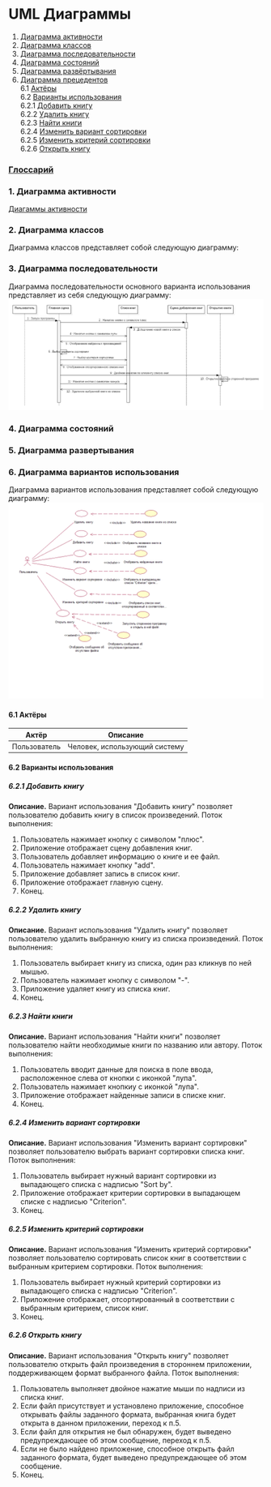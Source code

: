 # UML Диаграммы
1. [Диаграмма активности](#1)
2. [Диаграмма классов](#2)
3. [Диаграмма последовательности](#3)
4. [Диаграмма состояний](#4)
5. [Диаграмма развёртывания](#5)
6. [Диаграмма прецедентов](#6)<br>
6.1 [Актёры](#6.1)<br>
6.2 [Варианты использования](#6.2)<br>
6.2.1 [Добавить книгу](#6.2.1)<br>
6.2.2 [Удалить книгу](#6.2.2)<br>
6.2.3 [Найти книги](#6.2.3)<br>
6.2.4 [Изменить вариант сортировки](#6.2.4)<br>
6.2.5 [Изменить критерий сортировки](#6.2.5)<br>
6.2.6 [Открыть книгу](#6.2.6)<br>

### [Глоссарий](https://github.com/desmond1999d/MyLib/blob/master/Documentation/Glossary.md)

### 1. Диаграмма активности<a name="1"></a>
[Диагаммы активности](https://github.com/desmond1999d/MyLib/blob/master/Documentation/UMLDiagrams/ActivityDiagrams/README.md)

### 2. Диаграмма классов<a name="2"></a>
Диаграмма классов представляет собой следующую диаграмму: 

### 3. Диаграмма последовательности<a name="3"></a>
Диаграмма последовательности основного варианта использования представляет из себя следующую диаграмму:
![Sequence Diagram](https://github.com/desmond1999d/MyLib/blob/master/Documentation/UMLDiagrams/Sequence/SequenceDiagram.png)

### 4. Диаграмма состояний<a name="4"></a>

### 5. Диаграмма развертывания<a name="5"></a>

### 6. Диаграмма вариантов использования<a name="6"></a>
Диаграмма вариантов использования представляет собой следующую диаграмму: 
![Use Case](https://github.com/desmond1999d/MyLib/blob/master/Documentation/UMLDiagrams/UseCase/UseCaseDiagram.png)
#### 6.1 Актёры<a name="6.1"></a>
Актёр | Описание
--- | ---
Пользователь|Человек, использующий систему

#### 6.2 Варианты использования<a name="6.2"></a>
##### 6.2.1 Добавить книгу<a name="6.2.1"></a>
**Описание.** Вариант использования "Добавить книгу" позволяет пользователю добавить книгу в список произведений.
Поток выполнения:
1. Пользователь нажимает кнопку с символом "плюс".
2. Приложение отображает сцену добавления книг.
3. Пользователь добавляет информацию о книге и ее файл.
4. Пользователь нажимает кнопку "add".
5. Приложение добавляет запись в список книг.
6. Приложение отображает главную сцену.
7. Конец.
##### 6.2.2 Удалить книгу<a name="6.2.2"></a>
**Описание.** Вариант использования "Удалить книгу" позволяет пользователю удалить выбранную книгу из списка произведений.
Поток выполнения:
1. Пользователь выбирает книгу из списка, один раз кликнув по ней мышью.
2. Пользователь нажимает кнопку с символом "-".
3. Приложение удаляет книгу из списка книг.
4. Конец.
##### 6.2.3 Найти книги<a name="6.2.3"></a>
**Описание.** Вариант использования "Найти книги" позволяет пользователю найти необходимые книги по названию или автору.
Поток выполнения:
1. Пользователь вводит данные для поиска в поле ввода, расположенное слева от кнопки с иконкой "лупа".
2. Пользователь нажимает кнопкиу с иконкой "лупа".
3. Приложение отображает найденные записи в списке книг.
4. Конец.
##### 6.2.4 Изменить вариант сортировки<a name="6.2.4"></a>
**Описание.** Вариант использования "Изменить вариант сортировки" позволяет пользователю выбрать вариант сортировки списка книг.
Поток выполнения:
1. Пользователь выбирает нужный вариант сортировки из выпадающего списка с надписью "Sort by".
2. Приложение отображает критерии сортировки в выпадающем списке с надписью "Criterion".
3. Конец.
##### 6.2.5 Изменить критерий сортировки<a name="6.2.5"></a>
**Описание.** Вариант использования "Изменить критерий сортировки" позволяет пользователю сортировать список книг в соответствии с выбранным критерием сортировки.
Поток выполнения:
1. Пользователь выбирает нужный критерий сортировки из выпадающего списка с надписью "Criterion".
2. Приложение отображает, отсортированный в соответствии с выбранным критерием, список книг.
3. Конец.
##### 6.2.6 Открыть книгу<a name="6.2.6"></a>
**Описание.** Вариант использования "Открыть книгу" позволяет пользователю открыть файл произведения в стороннем приложении, поддерживающем формат выбранного файла.
Поток выполнения:
1. Пользователь выполняет двойное нажатие мыши по надписи из списка книг.
2. Если файл присутствует и установлено приложение, способное открывать файлы заданного формата, выбранная книга будет открыта в данном приложении, переход к п.5.
3. Если файл для открытия не был обнаружен, будет выведено предупреждающее об этом сообщение, переход к п.5.
4. Если не было найдено приложение, способное открыть файл заданного формата, будет выведено предупреждающее об этом сообщение.
5. Конец.
